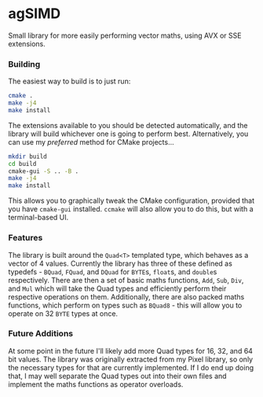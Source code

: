 # agSIMD
Small library for more easily performing vector maths, using AVX or SSE extensions.

### Building
The easiest way to build is to just run:
```bash
cmake .
make -j4
make install
```

The extensions available to you should be detected automatically, and the library will build whichever one is going to perform best.
Alternatively, you can use my *preferred* method for CMake projects...
```bash
mkdir build
cd build
cmake-gui -S .. -B .
make -j4
make install
```
This allows you to graphically tweak the CMake configuration, provided that you have `cmake-gui` installed.  `ccmake` will also allow you to do this, but with a terminal-based UI.

### Features
The library is built around the `Quad<T>` templated type, which behaves as a vector of 4 values.  Currently the library has three of these defined as typedefs - `BQuad`, `FQuad`, and `DQuad` for `BYTE`s, `float`s, and `double`s respectively.
There are then a set of basic maths functions, `Add`, `Sub`, `Div`, and `Mul` which will take the Quad types and efficiently perform their respective operations on them.  Additionally, there are also packed maths functions, which perform on types such as `BQuad8` - this will allow you to operate on 32 `BYTE` types at once.

### Future Additions
At some point in the future I'll likely add more Quad types for 16, 32, and 64 bit values.  The library was originally extracted from my Pixel library, so only the necessary types for that are currently implemented.
If I do end up doing that, I may well separate the Quad types out into their own files and implement the maths functions as operator overloads.